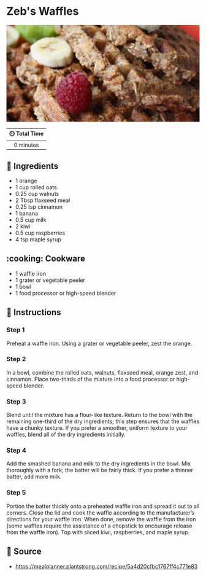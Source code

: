 # Zeb's Waffles

![Zeb's Waffles](../assets/images/zeb's-waffles.png)

| :timer_clock: Total Time |
|:-----------------------: |
| 0 minutes |

## :salt: Ingredients

- 1 orange
- 1 cup rolled oats
- 0.25 cup walnuts
- 2 Tbsp flaxseed meal
- 0.25 tsp cinnamon
- 1 banana
- 0.5 cup milk
- 2 kiwi
- 0.5 cup raspberries
- 4 tsp maple syrup

## :cooking: Cookware

- 1 waffle iron
- 1 grater or vegetable peeler
- 1 bowl
- 1 food processor or high-speed blender

## :pencil: Instructions

### Step 1

Preheat a waffle iron. Using a grater or vegetable peeler, zest the orange.

### Step 2

In a bowl, combine the rolled oats, walnuts, flaxseed meal, orange zest, and cinnamon. Place two-thirds of the mixture
into a food processor or high-speed blender.

### Step 3

Blend until the mixture has a flour-like texture. Return to the bowl with the remaining one-third of the dry
ingredients; this step ensures that the waffles have a chunky texture. If you prefer a smoother, uniform texture to your
waffles, blend all of the dry ingredients initially.

### Step 4

Add the smashed banana and milk to the dry ingredients in the bowl. Mix thoroughly with a fork; the batter will be
fairly thick. If you prefer a thinner batter, add more milk.

### Step 5

Portion the batter thickly onto a preheated waffle iron and spread it out to all corners. Close the lid and cook the
waffle according to the manufacturer’s directions for your waffle iron. When done, remove the waffle from the iron
(some waffles require the assistance of a chopstick to encourage release from the waffle iron). Top with sliced kiwi,
raspberries, and maple syrup.

## :link: Source

- <https://mealplanner.plantstrong.com/recipe/5a4d20cfbc1767ff4c771e83>
